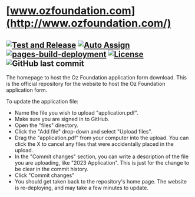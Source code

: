# [www.ozfoundation.com](http://www.ozfoundation.com/)
## [![Test and Release](https://github.com/ozfoundation/application/actions/workflows/release.yml/badge.svg)](https://github.com/ozfoundation/application/actions/workflows/release.yml) [![Auto Assign](https://github.com/ozfoundation/application/actions/workflows/auto-assign.yml/badge.svg)](https://github.com/ozfoundation/application/actions/workflows/auto-assign.yml) [![pages-build-deployment](https://github.com/ozfoundation/application/actions/workflows/pages/pages-build-deployment/badge.svg)](https://github.com/ozfoundation/application/actions/workflows/pages/pages-build-deployment) [![License](https://img.shields.io/github/license/ozfoundation/application)](LICENSE) ![GitHub last commit](https://img.shields.io/github/last-commit/ozfoundation/application)
The homepage to host the Oz Foundation application form download.
This is the official repository for the website to host the Oz Foundation application form.

To update the application file:
* Name the file you wish to upload "application.pdf".
* Make sure you are signed in to GitHub.
* Open the "files" directory.
* Click the "Add file" drop-down and select "Upload files".
* Drag the "application.pdf" from your computer into the upload.  You can click the X to cancel any files that were accidentally placed in the upload.
* In the "Commit changes" section, you can write a description of the file you are uploading, like "2023 Application".  This is just for the change to be clear in the commit history.
* Click "Commit changes"
* You should get taken back to the repository's home page.  The website is re-deploying, and may take a few minutes to update.
